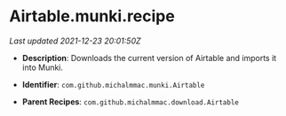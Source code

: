 # Airtable.munki.recipe

_Last updated 2021-12-23 20:01:50Z_

- **Description**: Downloads the current version of Airtable and imports it into Munki.

- **Identifier**: `com.github.michalmmac.munki.Airtable`

- **Parent Recipes**: `com.github.michalmmac.download.Airtable`
